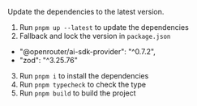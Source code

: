 Update the dependencies to the latest version.

1. Run `pnpm up --latest` to update the dependencies
2. Fallback and lock the version in `package.json`
  - "@openrouter/ai-sdk-provider": "^0.7.2",
  - "zod": "^3.25.76"
3. Run `pnpm i` to install the dependencies
4. Run `pnpm typecheck` to check the type
5. Run `pnpm build` to build the project
